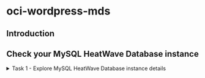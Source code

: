 # oci-wordpress-mds

## Introduction

## Check your MySQL HeatWave Database instance
<details>
<summary>Task 1 - Explore MySQL HeatWave Database instance details  </summary>

1. Return to OCI Dashboard

2. Navigate to MySQL HeatWave database instances

    ![OCI Burger menu for MySQL HeatWave Database instances](./images/./OCI-burger_menu-databases-db_system.png)

3. On the left menu you can navigate through the various settings
    - **DB systems** contains the list of your MySQL HeatWave Database instances
    - **Backups** contains the backups of all the MySQL HeatWave Database instances
    - **Channels** contains the replica configurations
    - **Configurations** contains the configurations (aka my.cnf) of your MySQL HeatWave Database instances

4. Click now on your instance name "MySQLInstance" to see the details.

    ![OCI MySQL Database Service instances list](./images/./OCI-mds-instances-list.png)

5. In the Endpoints section there are the connection details. Please write down the private IP address (we use it later on)

    ![OCI MySQL Database Service instance details](./images/./OCI-mds-instance_details-private_ip.png)

5. As an alternative, you can also scroll down the page, and in the left menu choose "Endpoints" (scroll down the page).   
    You can see here the IP address of your instance and (optionally) the fqdn. We use this menu later to retrieve read replicas connection info. 

    ![OCI MySQL Database Service instance Endpoints](./images/./OCI-mds-instance_details-endpoints.png)

</details>